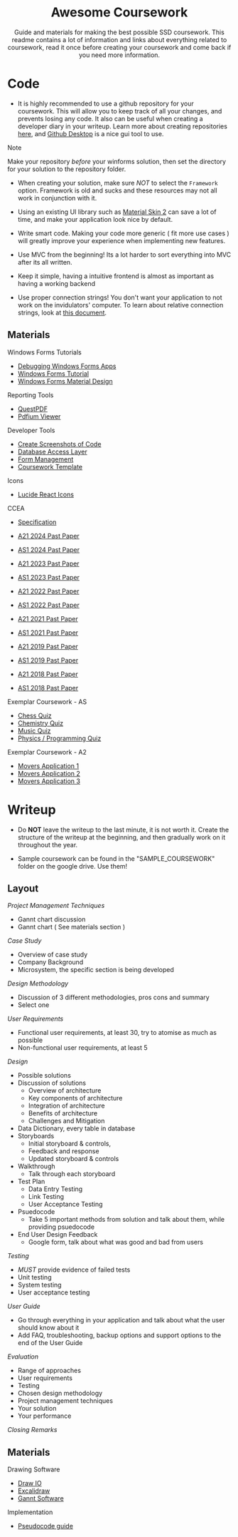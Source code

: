 <div align="center">

# Awesome Coursework

Guide and materials for making the best possible SSD coursework. This readme contains a lot of information and links about
everything related to coursework, read it once before creating your coursework and come back if you need more information.

</div>

# Code

- It is highly recommended to use a github repository for your coursework. This will allow you to
keep track of all your changes, and prevents losing any code. It also can be useful when creating a
developer diary in your writeup. Learn more about creating repositories [here](https://docs.github.com/en/repositories/creating-and-managing-repositories/quickstart-for-repositories),
and [Github Desktop](https://desktop.github.com/download/) is a nice gui tool to use.

> [!NOTE]
> Make your repository _before_ your winforms solution, then set the directory for your solution to the repository folder.

- When creating your solution, make sure _NOT_ to select the `Framework` option. Framework is old and
sucks and these resources may not all work in conjunction with it.

- Using an existing UI library such as [Material Skin 2](https://github.com/DigitalAdeel/MaterialSkin2DotNet) can
save a lot of time, and make your application look nice by default.

- Write smart code. Making your code more generic ( fit more use cases ) will greatly improve your experience when implementing
new features.

- Use MVC from the beginning! Its a lot harder to sort everything into MVC after its all written.

- Keep it simple, having a intuitive frontend is almost as important as having a working backend

- Use proper connection strings! You don't want your application to not work on the invidulators' computer.
To learn about relative connection strings, look at [this document](https://github.com/juleswhi/awesome-coursework/blob/main/connection_strings.md).

## Materials

Windows Forms Tutorials
- [Debugging Windows Forms Apps](https://learn.microsoft.com/en-us/visualstudio/debugger/debugger-feature-tour?view=vs-2022)
- [Windows Forms Tutorial](https://www.youtube.com/watch?v=0zLZQesgV5o)
- [Windows Forms Material Design](https://www.youtube.com/watch?v=tX9E2azR1DY)

Reporting Tools
- [QuestPDF](https://www.questpdf.com/)
- [Pdfium Viewer](https://github.com/pvginkel/PdfiumViewer)

Developer Tools
- [Create Screenshots of Code](https://github.com/juleswhi/CsSnapper)
- [Database Access Layer](https://github.com/juleswhi/DAL)
- [Form Management](https://github.com/juleswhi/WinView)
- [Coursework Template](https://github.com/juleswhi/ssd-coursework-template)

Icons
- [Lucide React Icons](https://lucide.dev/icons/)

CCEA
- [Specification](https://ccea.org.uk/downloads/docs/Specifications/GCE/GCE%20Software%20Systems%20Development%20%282016%29/GCE%20Software%20Systems%20Development%20%282016%29-specification-Standard_1.pdf)

- [A21 2024 Past Paper](https://ccea.org.uk/downloads/docs/Past-Papers/cleared/GCE/GCE%20Software%20Systems%20Development%20%282016%29/2024-Summer/Standard/0/GCE-Software%20Systems%20Development-589-Summer2024-A2%201%2C%20Systems%20Approaches%20and%20Database%20Concepts-Paper.pdf)
- [AS1 2024 Past Paper](https://ccea.org.uk/downloads/docs/Past-Papers/cleared/GCE/GCE%20Software%20Systems%20Development%20%282016%29/2024-Summer/Standard/0/GCE-Software%20Systems%20Development-589-Summer2024-AS%201%2C%20Introduction%20to%20Object%20Oriented%20Development-Paper.pdf)

- [A21 2023 Past Paper](https://ccea.org.uk/downloads/docs/Past-Papers/cleared/GCE/GCE%20Software%20Systems%20Development%20%282016%29/2023-Summer/Standard/0/GCE-Software%20Systems%20Development-589-Summer2023-A2%201%2C%20Systems%20Approaches%20and%20Database%20Concepts-Paper.pdf)
- [AS1 2023 Past Paper](https://ccea.org.uk/downloads/docs/Past-Papers/cleared/GCE/GCE%20Software%20Systems%20Development%20%282016%29/2023-Summer/Standard/0/GCE-Software%20Systems%20Development-589-Summer2023-AS%201%2C%20Introduction%20to%20Object%20Oriented%20Development-Paper.pdf)

- [A21 2022 Past Paper](https://ccea.org.uk/downloads/docs/Past-Papers/cleared/GCE/GCE%20Software%20Systems%20Development%20%282016%29/2022-Summer/Standard/0/GCE-Software%20Systems%20Development-589-Summer2022-A2%201%2C%20Systems%20Approaches%20and%20Database%20Concepts-Paper.pdf)
- [AS1 2022 Past Paper](https://ccea.org.uk/downloads/docs/Past-Papers/cleared/GCE/GCE%20Software%20Systems%20Development%20%282016%29/2022-Summer/Standard/0/GCE-Software%20Systems%20Development-589-Summer2022-AS%201%2C%20Introduction%20to%20Object%20Oriented%20Development-MS.pdf)

- [A21 2021 Past Paper](https://ccea.org.uk/downloads/docs/Past-Papers/cleared/GCE/GCE%20Software%20Systems%20Development%20%282016%29/2021-Summer/Standard/0/GCE-Software%20Systems%20Development-589-Summer2021-A2%201%2C%20Systems%20Approaches%20and%20Database%20Concepts-Paper.pdf)
- [AS1 2021 Past Paper](https://ccea.org.uk/downloads/docs/Past-Papers/cleared/GCE/GCE%20Software%20Systems%20Development%20%282016%29/2021-Summer/Standard/0/GCE-Software%20Systems%20Development-589-Summer2021-AS%201%2C%20Introduction%20to%20Object%20Oriented%20Development-Paper.pdf)

- [A21 2019 Past Paper](https://ccea.org.uk/downloads/docs/Past-Papers/cleared/GCE/GCE%20Software%20Systems%20Development%20%282016%29/2019-Summer/Standard/0/GCE-Software%20Systems%20Development-589-Summer2019-A2%201%2C%20Systems%20Approaches%20and%20Database%20Concepts-Paper.pdf)
- [AS1 2019 Past Paper](https://ccea.org.uk/downloads/docs/Past-Papers/cleared/GCE/GCE%20Software%20Systems%20Development%20%282016%29/2019-Summer/Standard/0/GCE-Software%20Systems%20Development-589-Summer2019-AS%201%2C%20Introduction%20to%20Object%20Oriented%20Development-Paper.pdf)

- [A21 2018 Past Paper](https://ccea.org.uk/downloads/docs/Past-Papers/cleared/GCE/GCE%20Software%20Systems%20Development%20%282016%29/2018-Summer/Standard/0/GCE-Software%20Systems%20Development-589-Summer2018-A2%201%2C%20Systems%20Approaches%20and%20Database%20Concepts-Paper.pdf)
- [AS1 2018 Past Paper](https://ccea.org.uk/downloads/docs/Past-Papers/cleared/GCE/GCE%20Software%20Systems%20Development%20%282016%29/2018-Summer/Standard/0/GCE-Software%20Systems%20Development-589-Summer2018-AS%201%2C%20Introduction%20to%20Object%20Oriented%20Development-Paper.pdf)

Exemplar Coursework - AS
- [Chess Quiz](https://github.com/juleswhi/Coursework24)
- [Chemistry Quiz](https://github.com/SemicolonUnexpected/as-coursework)
- [Music Quiz](https://github.com/TheFlugeler/AS-Coursework---Joshua-Coulter)
- [Physics / Programming Quiz](https://github.com/portishead127/SSDCoursework)

Exemplar Coursework - A2
- [Movers Application 1](https://github.com/juleswhi/A2Coursework)
- [Movers Application 2](https://github.com/SemicolonUnexpected/a2-coursework)
- [Movers Application 3](https://github.com/TheFlugeler/A2-Coursework-MOVERS)

# Writeup

- Do __NOT__ leave the writeup to the last minute, it is not worth it. Create the structure of the writeup at the beginning,
and then gradually work on it throughout the year.

- Sample coursework can be found in the "SAMPLE_COURSEWORK" folder on the google drive. Use them!


## Layout

*Project Management Techniques*
- Gannt chart discussion
- Gannt chart ( See materials section )

*Case Study*
- Overview of case study
- Company Background
- Microsystem, the specific section is being developed

*Design Methodology*
- Discussion of 3 different methodologies, pros cons and summary
- Select one

*User Requirements*
- Functional user requirements, at least 30, try to atomise as much as possible
- Non-functional user requirements, at least 5

*Design*
- Possible solutions
- Discussion of solutions
    - Overview of architecture
    - Key components of architecture
    - Integration of architecture
    - Benefits of architecture
    - Challenges and Mitigation
- Data Dictionary, every table in database
- Storyboards
    - Initial storyboard & controls,
    - Feedback and response
    - Updated storyboard & controls
- Walkthrough
    - Talk through each storyboard
- Test Plan
    - Data Entry Testing
    - Link Testing
    - User Acceptance Testing
- Psuedocode
    - Take 5 important methods from solution and talk about them, while providing psuedocode
- End User Design Feedback
    - Google form, talk about what was good and bad from users

*Testing*
- _MUST_ provide evidence of failed tests
- Unit testing
- System testing
- User acceptance testing

*User Guide*
- Go through everything in your application and talk about what the user should know about it
- Add FAQ, troubleshooting, backup options and support options to the end of the User Guide

*Evaluation*
- Range of approaches
- User requirements
- Testing
- Chosen design methodology
- Project management techniques
- Your solution
- Your performance

*Closing Remarks*

## Materials

Drawing Software
- [Draw IO](https://lucide.dev/icons/)
- [Excalidraw](https://excalidraw.com/)
- [Gannt Software](https://www.onlinegantt.com/#/gantt)

Implementation
- [Pseudocode guide](https://builtin.com/data-science/pseudocode)
